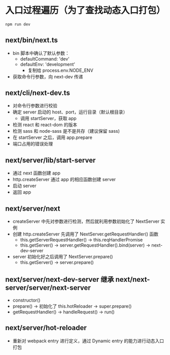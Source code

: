 # 入口过程遍历（为了查找动态入口打包）

```bash
npm run dev
```

## next/bin/next.ts

- bin 脚本中确认了默认参数：
  - defaultCommand: 'dev'
  - defaultEnv: 'development'
    - 复制给 process.env.NODE_ENV
- 获取命令行参数，向 next-dev 传递

## next/cli/next-dev.ts

- 对命令行参数进行校验
- 确定 server 启动的 host、port，运行目录（默认根目录）
  - 调用 startServer，获取 app
- 检测 react 和 react-dom 的版本
- 检测 sass 和 node-sass 是不是共存（建议保留 sass)
- 在 startServer 之后，调用 app.prepare
- 端口占用的错误处理

## next/server/lib/start-server

- 通过 next 函数创建 app
- http.createServer 通过 app 的相应函数创建 server
- 启动 server
- 返回 app

## next/server/next

- createServer 中先对参数进行检测，然后就利用参数初始化了 NextServer 实例
- 创建 http.createServer 先调用了 NextServer.getRequestHandler() 函数
  - this.getServerRequestHandler() -> this.reqHandlerPromise
  - this.getServer() -> server.getRequestHandler().bind(server) -> next-dev-server
- server 初始化好之后调用了 NextServer.prepare()
  - this.getServer() -> server.prepare()

## next/server/next-dev-server 继承 next/next-server/server/next-server

- constructor()
- prepare() -> 初始化了 this.hotReloader -> super.prepare()
- getRequestHandler() -> handleRequest() -> run()

## next/server/hot-reloader

- 重新对 webpack entry 进行定义，通过 Dynamic entry 的能力进行动态入口打包
